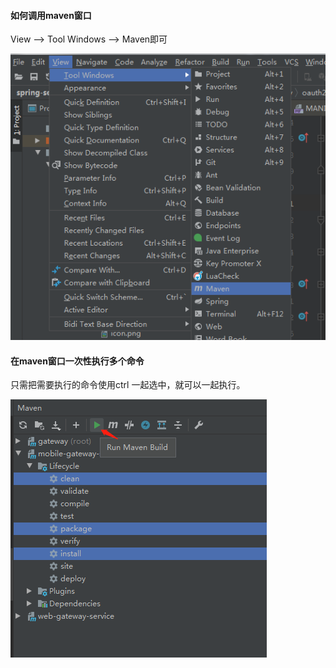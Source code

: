 #### 如何调用maven窗口

View --> Tool Windows --> Maven即可

![image-20210128162806736](高效率技巧.assets/image-20210128162806736.png)

#### 在maven窗口一次性执行多个命令

只需把需要执行的命令使用ctrl 一起选中，就可以一起执行。

![image-20210128163011859](高效率技巧.assets/image-20210128163011859.png)

